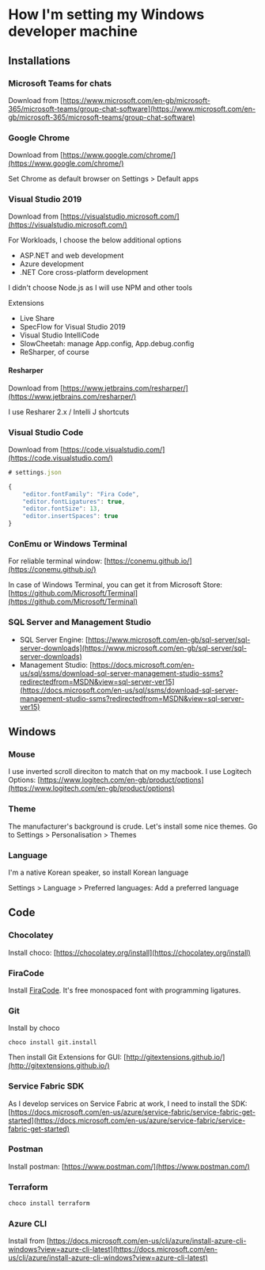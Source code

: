 # How I'm setting my Windows developer machine

## Installations

### Microsoft Teams for chats

Download from [https://www.microsoft.com/en-gb/microsoft-365/microsoft-teams/group-chat-software](https://www.microsoft.com/en-gb/microsoft-365/microsoft-teams/group-chat-software)

### Google Chrome

Download from [https://www.google.com/chrome/](https://www.google.com/chrome/)

Set Chrome as default browser on Settings &gt; Default apps

### Visual Studio 2019

Download from [https://visualstudio.microsoft.com/](https://visualstudio.microsoft.com/)

For Workloads, I choose the below additional options

* ASP.NET and web development
* Azure development
* .NET Core cross-platform development

I didn't choose Node.js as I will use NPM and other tools

Extensions

* Live Share
* SpecFlow for Visual Studio 2019
* Visual Studio IntelliCode
* SlowCheetah: manage App.config, App.debug.config
* ReSharper, of course

#### Resharper

Download from [https://www.jetbrains.com/resharper/](https://www.jetbrains.com/resharper/)

I use Resharer 2.x / Intelli J shortcuts

### Visual Studio Code

Download from [https://code.visualstudio.com/](https://code.visualstudio.com/)

```javascript
# settings.json

{
    "editor.fontFamily": "Fira Code",
    "editor.fontLigatures": true,
    "editor.fontSize": 13,
    "editor.insertSpaces": true
}
```

### ConEmu or Windows Terminal

For reliable terminal window: [https://conemu.github.io/](https://conemu.github.io/)

In case of Windows Terminal, you can get it from Microsoft Store: [https://github.com/Microsoft/Terminal](https://github.com/Microsoft/Terminal)

### SQL Server and Management Studio

* SQL Server Engine: [https://www.microsoft.com/en-gb/sql-server/sql-server-downloads](https://www.microsoft.com/en-gb/sql-server/sql-server-downloads)
* Management Studio: [https://docs.microsoft.com/en-us/sql/ssms/download-sql-server-management-studio-ssms?redirectedfrom=MSDN&view=sql-server-ver15](https://docs.microsoft.com/en-us/sql/ssms/download-sql-server-management-studio-ssms?redirectedfrom=MSDN&view=sql-server-ver15)

## Windows

### Mouse

I use inverted scroll direciton to match that on my macbook. I use Logitech Options: [https://www.logitech.com/en-gb/product/options](https://www.logitech.com/en-gb/product/options)

### Theme

The manufacturer's background is crude. Let's install some nice themes. Go to Settings &gt; Personalisation &gt; Themes

### Language

I'm a native Korean speaker, so install Korean language

Settings &gt; Language &gt; Preferred languages: Add a preferred language

## Code

### Chocolatey

Install choco: [https://chocolatey.org/install](https://chocolatey.org/install)

### FiraCode

Install [FiraCode](https://github.com/tonsky/FiraCode). It's free monospaced font with programming ligatures.

### Git

Install by choco

```text
choco install git.install
```

Then install Git Extensions for GUI: [http://gitextensions.github.io/](http://gitextensions.github.io/)

### Service Fabric SDK

As I develop services on Service Fabric at work, I need to install the SDK: [https://docs.microsoft.com/en-us/azure/service-fabric/service-fabric-get-started](https://docs.microsoft.com/en-us/azure/service-fabric/service-fabric-get-started)

### Postman

Install postman: [https://www.postman.com/](https://www.postman.com/)

### Terraform

```bash
choco install terraform
```

### Azure CLI

Install from [https://docs.microsoft.com/en-us/cli/azure/install-azure-cli-windows?view=azure-cli-latest](https://docs.microsoft.com/en-us/cli/azure/install-azure-cli-windows?view=azure-cli-latest)

